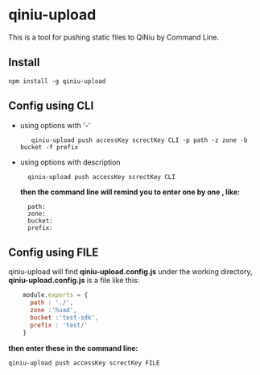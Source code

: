 # qiniu-upload

This is a tool for pushing static files to QiNiu by Command Line.

## Install
    npm install -g qiniu-upload
## Config using CLI
  
- using options with '-'

         qiniu-upload push accessKey screctKey CLI -p path -z zone -b bucket -f prefix
   
- using options with description
   
        qiniu-upload push accessKey screctKey CLI
    
    **then the command line will remind you to enter one by one , like:**
   
        path:
        zone:
        bucket:
        prefix:
  
## Config using FILE
qiniu-upload will find **qiniu-upload.config.js** under the working directory, **qiniu-upload.config.js**  is a file like this:
```js
    module.exports = {
      path : './',
      zone :'huad',
      bucket :'test-sdk',
      prefix : 'test/'
    }
```
**then enter these in the command line:**

    qiniu-upload push accessKey screctKey FILE

